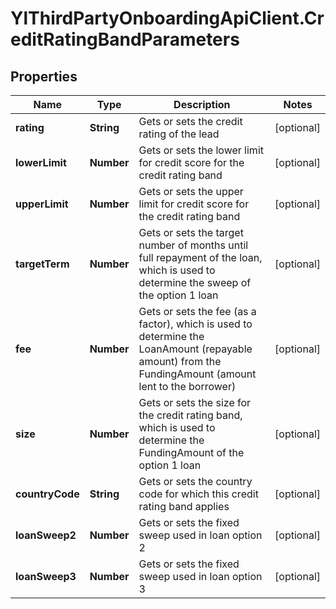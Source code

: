 # YlThirdPartyOnboardingApiClient.CreditRatingBandParameters

## Properties

Name | Type | Description | Notes
------------ | ------------- | ------------- | -------------
**rating** | **String** | Gets or sets the credit rating of the lead | [optional] 
**lowerLimit** | **Number** | Gets or sets the lower limit for credit score for the credit rating band | [optional] 
**upperLimit** | **Number** | Gets or sets the upper limit for credit score for the credit rating band | [optional] 
**targetTerm** | **Number** | Gets or sets the target number of months until full repayment of the loan, which is used to determine the sweep of the option 1 loan | [optional] 
**fee** | **Number** | Gets or sets the fee (as a factor), which is used to determine the LoanAmount (repayable amount) from the FundingAmount (amount lent to the borrower) | [optional] 
**size** | **Number** | Gets or sets the size for the credit rating band, which is used to determine the FundingAmount of the option 1 loan | [optional] 
**countryCode** | **String** | Gets or sets the country code for which this credit rating band applies | [optional] 
**loanSweep2** | **Number** | Gets or sets the fixed sweep used in loan option 2 | [optional] 
**loanSweep3** | **Number** | Gets or sets the fixed sweep used in loan option 3 | [optional] 


